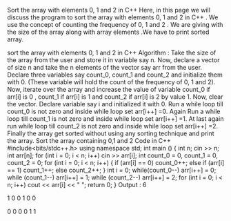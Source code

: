 Sort the array with elements 0, 1 and 2 in C++
Here, in this page we will discuss the program to sort the array with elements 0, 1 and 2 in C++ . We use the concept of counting the frequency of 0, 1 and 2 . We are giving with the size of the array along with array elements .We have to print sorted array.

sort the array with elements 0, 1 and 2 in C++
Algorithm :
Take the size of the array from the user and store it in variable say n.
Now, declare a vector of size n and take the n elements of the vector say arr from the user.
Declare three variables say count_0, count_1 and count_2 and initialize them with 0. (These variable will hold the count of the frequency of 0, 1 and 2).
Now, iterate over the array and increase the value of variable count_0 if arr[i] is 0 , count_1 if arr[i] is 1 and count_2 if arr[i] is 2 by value 1.
Now, clear the vector.
Declare variable say i and initialized it with 0.
Run a while loop till count_0 is not zero and inside while loop set arr[i++] =0.
Again Run a while loop till count_1 is not zero and inside while loop set arr[i++] =1.
At last again run while loop till count_2 is not zero and inside while loop set arr[i++] =2.
Finally the array get sorted without using any sorting technique and print the array.
Sort the array containing 0,1 and 2
Code in C++
#include<bits/stdc++.h>
using namespace std;
int main ()
{
 int n;
 cin >> n;
 int arr[n];
 for (int i = 0; i < n; i++) cin >> arr[i];
 int count_0 = 0, count_1 = 0, count_2 = 0;
 for (int i = 0; i < n; i++)
    {
        if (arr[i] == 0)
            count_0++;
        else if (arr[i] == 1)
            count_1++;
        else
            count_2++;
    }
    int i = 0;
    while(count_0--)
        arr[i++] = 0;
    while (count_1--)
        arr[i++] = 1;
    while (count_2--)
        arr[i++] = 2;
    for (int i = 0; i < n; i++)
        cout << arr[i] << " ";
    return 0;
}
Output :
6

1 0 0 1 0 0


0 0 0 0 1 1
